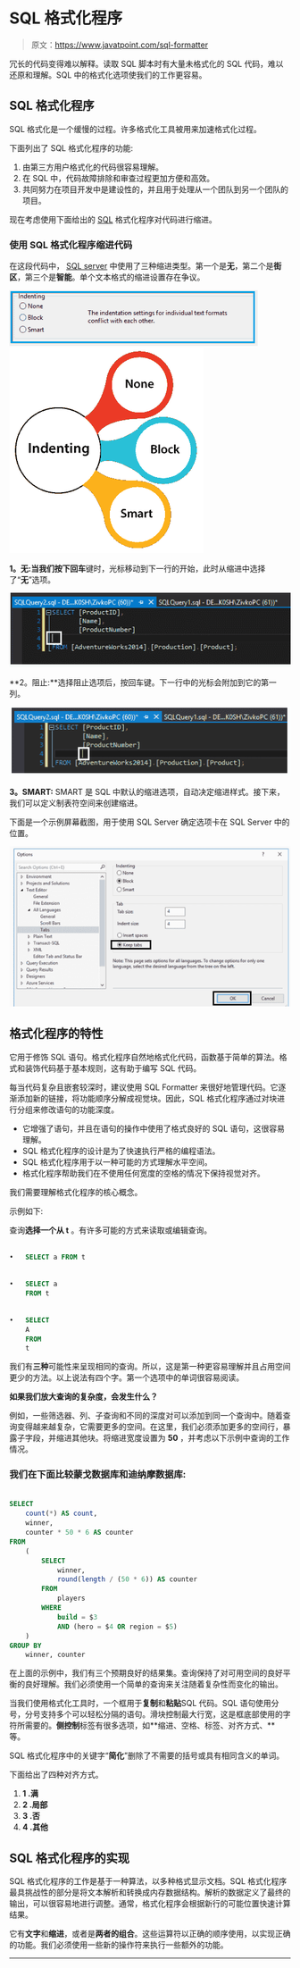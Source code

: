 # SQL 格式化程序

> 原文：<https://www.javatpoint.com/sql-formatter>

冗长的代码变得难以解释。读取 SQL 脚本时有大量未格式化的 SQL 代码，难以还原和理解。SQL 中的格式化选项使我们的工作更容易。

## SQL 格式化程序

SQL 格式化是一个缓慢的过程。许多格式化工具被用来加速格式化过程。

下面列出了 SQL 格式化程序的功能:

1.  由第三方用户格式化的代码很容易理解。
2.  在 SQL 中，代码故障排除和审查过程更加方便和高效。
3.  共同努力在项目开发中是建设性的，并且用于处理从一个团队到另一个团队的项目。

现在考虑使用下面给出的 [SQL](https://www.javatpoint.com/sql-tutorial) 格式化程序对代码进行缩进。

### 使用 SQL 格式化程序缩进代码

在这段代码中， [SQL server](https://www.javatpoint.com/sql-server-tutorial) 中使用了三种缩进类型。第一个是**无**，第二个是**街区**，第三个是**智能**。单个文本格式的缩进设置存在争议。

![sql Formatter](img/583a16d653d5a79b907db77b918028ca.png)
![sql Formatter](img/44625f966ccc4a9a42720948c3b81287.png)

**1。无:**当我们按下**回车**键时，光标移动到下一行的开始，此时从缩进中选择了“**无**”选项。

![sql Formatter](img/3fedd99e5aa951730ec7b879b5d82112.png)

**2。阻止:**选择阻止选项后，按回车键。下一行中的光标会附加到它的第一列。

![sql Formatter](img/47f9dc10c2f2202f2d9c7202927451e6.png)

**3。SMART:** SMART 是 SQL 中默认的缩进选项，自动决定缩进样式。接下来，我们可以定义制表符空间来创建缩进。

下面是一个示例屏幕截图，用于使用 SQL Server 确定选项卡在 SQL Server 中的位置。

![sql Formatter](img/d23787db8dfd3b52f69fa468de36c92c.png)

## 格式化程序的特性

它用于修饰 SQL 语句。格式化程序自然地格式化代码，函数基于简单的算法。格式和装饰代码基于基本规则，这有助于编写 SQL 代码。

每当代码复杂且嵌套较深时，建议使用 SQL Formatter 来很好地管理代码。它逐渐添加新的链接，将功能顺序分解成视觉块。因此，SQL 格式化程序通过对块进行分组来修改语句的功能深度。

*   它增强了语句，并且在语句的操作中使用了格式良好的 SQL 语句，这很容易理解。
*   SQL 格式化程序的设计是为了快速执行严格的编程语法。
*   SQL 格式化程序用于以一种可能的方式理解水平空间。
*   格式化程序帮助我们在不使用任何宽度的空格的情况下保持视觉对齐。

我们需要理解格式化程序的核心概念。

示例如下:

查询**选择一个从 t** 。有许多可能的方式来读取或编辑查询。

```sql

•   SELECT a FROM t

```

```sql

•   SELECT a
    FROM t

```

```sql

•   SELECT
    A
    FROM
    t

```

我们有**三种**可能性来呈现相同的查询。所以，这是第一种更容易理解并且占用空间更少的方法。以上说法有四个字。第一个选项中的单词很容易阅读。

**如果我们放大查询的复杂度，会发生什么？**

例如，一些筛选器、列、子查询和不同的深度对可以添加到同一个查询中。随着查询变得越来越复杂，它需要更多的空间。在这里，我们必须添加更多的空间行，暴露子字段，并缩进其他块。将缩进宽度设置为 **50** ，并考虑以下示例中查询的工作情况。

### 我们在下面比较蒙戈数据库和迪纳摩数据库:

```sql

SELECT
	count(*) AS count,
	winner,
	counter * 50 * 6 AS counter
FROM
	(
		SELECT
			winner,
			round(length / (50 * 6)) AS counter
		FROM
			players
		WHERE
			build = $3
			AND (hero = $4 OR region = $5)
	)
GROUP BY
	winner, counter

```

在上面的示例中，我们有三个预期良好的结果集。查询保持了对可用空间的良好平衡的良好理解。我们必须使用一个简单的查询来关注随着复杂性而变化的输出。

当我们使用格式化工具时，一个框用于**复制**和**粘贴**SQL 代码。SQL 语句使用分号，分号支持多个可以轻松分隔的语句。滑块控制最大行宽，这是框底部使用的字符所需要的。**侧控制**标签有很多选项，如**缩进、空格、标签、对齐方式、**等。

SQL 格式化程序中的关键字“**简化**”删除了不需要的括号或具有相同含义的单词。

下面给出了四种对齐方式。

1.  **1 .满**
2.  **2 .局部**
3.  **3 .否**
4.  **4 .其他**

## SQL 格式化程序的实现

SQL 格式化程序的工作是基于一种算法，以多种格式显示文档。SQL 格式化程序最具挑战性的部分是将文本解析和转换成内存数据结构。解析的数据定义了最终的输出，可以很容易地进行调整。通常，格式化程序会根据新行的可能位置快速计算结果。

它有**文字**和**缩进**，或者是**两者的组合**。这些运算符以正确的顺序使用，以实现正确的功能。我们必须使用一些新的操作符来执行一些额外的功能。

* * *